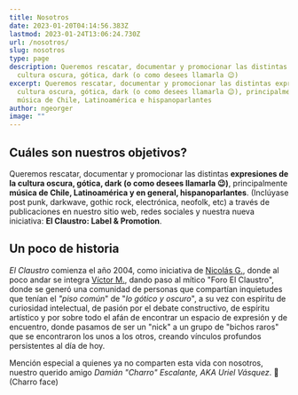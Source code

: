 ```yaml
---
title: Nosotros
date: 2023-01-20T04:14:56.383Z
lastmod: 2023-01-24T13:06:24.730Z
url: /nosotros/
slug: nosotros
type: page
description: Queremos rescatar, documentar y promocionar las distintas expresiones de la
  cultura oscura, gótica, dark (o como desees llamarla 😉)
excerpt: Queremos rescatar, documentar y promocionar las distintas expresiones de la
  cultura oscura, gótica, dark (o como desees llamarla 😉), principalmente
  música de Chile, Latinoamérica e hispanoparlantes
author: ngeorger
image: ""
---
```


## Cuáles son nuestros objetivos?

Queremos rescatar, documentar y promocionar las distintas **expresiones de la cultura oscura, gótica, dark (o como desees llamarla 😉)**, principalmente **música de Chile, Latinoamérica y en general, hispanoparlantes**. (Inclúyase post punk, darkwave, gothic rock, electrónica, neofolk, etc) a través de publicaciones en nuestro sitio web, redes sociales y nuestra nueva iniciativa: **El Claustro: Label & Promotion**.

## Un poco de historia

_El Claustro_ comienza el año 2004, como iniciativa de [Nicolás G.](https://github.com/ngeorger), donde al poco andar se integra [Víctor M.](https://www.xianotic.com), dando paso al mítico "Foro El Claustro", donde se generó una comunidad de personas que compartían inquietudes que tenían el _"piso común_" de "_lo gótico y oscuro_", a su vez con espíritu de curiosidad intelectual, de pasión por el debate constructivo, de espíritu artístico y por sobre todo el afán de encontrar un espacio de expresión y de encuentro, donde pasamos de ser un "nick" a un grupo de "bichos raros" que se encontraron los unos a los otros, creando vínculos profundos persistentes al día de hoy.

Mención especial a quienes ya no comparten esta vida con nosotros, nuestro querido amigo _Damián "Charro" Escalante, AKA Uriel Vásquez_. 🤨 (Charro face)
